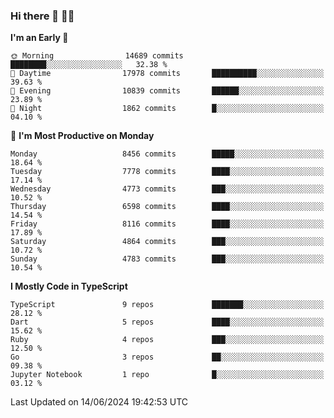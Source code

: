 ### Hi there 👋 🧑‍💻



<!--START_SECTION:waka-->
**I'm an Early 🐤** 

```text
🌞 Morning                14689 commits       ████████░░░░░░░░░░░░░░░░░   32.38 % 
🌆 Daytime                17978 commits       ██████████░░░░░░░░░░░░░░░   39.63 % 
🌃 Evening                10839 commits       ██████░░░░░░░░░░░░░░░░░░░   23.89 % 
🌙 Night                  1862 commits        █░░░░░░░░░░░░░░░░░░░░░░░░   04.10 % 
```
📅 **I'm Most Productive on Monday** 

```text
Monday                   8456 commits        █████░░░░░░░░░░░░░░░░░░░░   18.64 % 
Tuesday                  7778 commits        ████░░░░░░░░░░░░░░░░░░░░░   17.14 % 
Wednesday                4773 commits        ███░░░░░░░░░░░░░░░░░░░░░░   10.52 % 
Thursday                 6598 commits        ████░░░░░░░░░░░░░░░░░░░░░   14.54 % 
Friday                   8116 commits        ████░░░░░░░░░░░░░░░░░░░░░   17.89 % 
Saturday                 4864 commits        ███░░░░░░░░░░░░░░░░░░░░░░   10.72 % 
Sunday                   4783 commits        ███░░░░░░░░░░░░░░░░░░░░░░   10.54 % 
```


**I Mostly Code in TypeScript** 

```text
TypeScript               9 repos             ███████░░░░░░░░░░░░░░░░░░   28.12 % 
Dart                     5 repos             ████░░░░░░░░░░░░░░░░░░░░░   15.62 % 
Ruby                     4 repos             ███░░░░░░░░░░░░░░░░░░░░░░   12.50 % 
Go                       3 repos             ██░░░░░░░░░░░░░░░░░░░░░░░   09.38 % 
Jupyter Notebook         1 repo              █░░░░░░░░░░░░░░░░░░░░░░░░   03.12 % 
```




 Last Updated on 14/06/2024 19:42:53 UTC
<!--END_SECTION:waka-->


